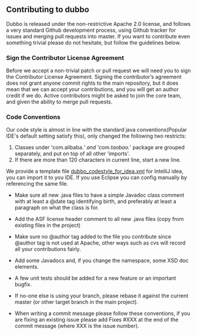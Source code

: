 
## Contributing to dubbo
Dubbo is released under the non-restrictive Apache 2.0 license, and follows a very standard Github development process, using Github tracker for issues and merging pull requests into master. If you want to contribute even something trivial please do not hesitate, but follow the guidelines below.
### Sign the Contributor License Agreement
Before we accept a non-trivial patch or pull request we will need you to sign the Contributor License Agreement. Signing the contributor’s agreement does not grant anyone commit rights to the main repository, but it does mean that we can accept your contributions, and you will get an author credit if we do. Active contributors might be asked to join the core team, and given the ability to merge pull requests.
### Code Conventions
Our code style is almost in line with the standard java conventions(Popular IDE's default setting satisfy this), only changed the following two restricts:  
1. Classes under 'com.alibaba.*' and 'com.taobao.*' package are grouped separately, and put on top of all other 'imports'.  
2. If there are more than 120 characters in current line, start a new line.

We provide a template file [dubbo_codestyle_for_idea.xml](https://github.com/alibaba/dubbo/tree/master/codestyle/dubbo_codestyle_for_idea.xml) for IntelliJ idea, you can import it to you IDE. If you use Eclipse you can config manually by referencing the same file.  

* Make sure all new .java files to have a simple Javadoc class comment with at least a @date tag identifying birth, and preferably at least a paragraph on what the class is for.

* Add the ASF license header comment to all new .java files (copy from existing files in the project)

* Make sure no @author tag added to the file you contribute since @author tag is not used at Apache, other ways such as cvs will record all your contributions fairly.

* Add some Javadocs and, if you change the namespace, some XSD doc elements.

* A few unit tests should be added for a new feature or an important bugfix.

* If no-one else is using your branch, please rebase it against the current master (or other target branch in the main project).

* When writing a commit message please follow these conventions, if you are fixing an existing issue please add Fixes #XXX at the end of the commit message (where XXX is the issue number).

